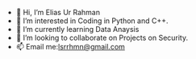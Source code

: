 - 👋 Hi, I’m Elias Ur Rahman
- 👀 I’m interested in Coding in Python and C++.
- 🌱 I’m currently learning Data Anaysis
- 💞️ I’m looking to collaborate on Projects on Security.
- 📫 Email me:lsrrhmn@gmail.com

<!---
elias282000/elias282000 is a ✨ special ✨ repository because its `README.md` (this file) appears on your GitHub profile.
You can click the Preview link to take a look at your changes.
--->

